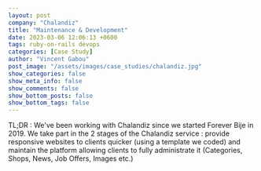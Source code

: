 ```yaml
---
layout: post
company: "Chalandiz"
title: "Maintenance & Development"
date: 2023-03-06 12:06:13 +0600
tags: ruby-on-rails devops
categories: [Case Study]
author: "Vincent Gabou"
post_image: "/assets/images/case_studies/chalandiz.jpg"
show_categories: false
show_meta_info: false
show_comments: false
show_bottom_posts: false
show_bottom_tags: false
---
```


TL;DR : We've been working with Chalandiz since we started Forever Bije in 2019. We take part in the 2 stages of the Chalandiz service : provide responsive websites to clients quicker (using a template we coded) and maintain the platform allowing clients to fully administrate it (Categories, Shops, News, Job Offers, Images etc.)
